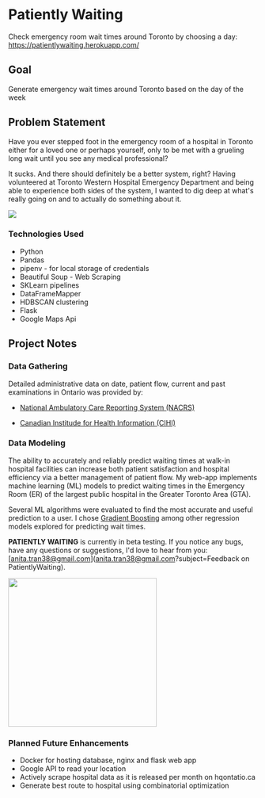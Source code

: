 # Patiently Waiting

Check emergency room wait times around Toronto by choosing a day: https://patientlywaiting.herokuapp.com/

## **Goal**

Generate emergency wait times around Toronto based on the day of the week


## Problem Statement

Have you ever stepped foot in the emergency room of a hospital in Toronto either for a loved one or perhaps yourself, only to be met with a grueling long wait until you see any medical professional?

It sucks. And there should definitely be a better system, right? Having volunteered at Toronto Western Hospital Emergency Department and being able to experience both sides of the system, I wanted to dig deep at what's really going on and to actually do something about it.

<img src="https://github.com/anitatea/patiently_waiting/static/img/ss.png?raw=true">


### Technologies Used

- Python
- Pandas
- pipenv - for local storage of credentials
- Beautiful Soup - Web Scraping
- SKLearn pipelines
- DataFrameMapper
- HDBSCAN clustering
- Flask
- Google Maps Api
<!-- - Altair -- plotting
- Folium -- plotting -->

## Project Notes

### Data Gathering ###
Detailed administrative data on date, patient flow, current and past examinations in Ontario was provided by:
* [National Ambulatory Care Reporting System (NACRS)](https://www.cihi.ca/en/national-ambulatory-care-reporting-system-metadata)

* [Canadian Institude for Health Information (CIHI)](https://www.cihi.ca/en/access-data-and-report)


### Data Modeling ###
The ability to accurately and reliably predict waiting times at walk-in hospital facilities can increase both patient satisfaction and hospital efficiency via a better management of patient flow. My web-app implements machine learning (ML) models to predict waiting times in the Emergency Room (ER) of the largest public hospital in the Greater Toronto Area (GTA).

 Several ML algorithms were evaluated to find the most accurate and useful prediction to a user. I chose [Gradient Boosting](https://medium.com/mlreview/gradient-boosting-from-scratch-1e317ae4587d) among other regression models explored for predicting wait times.


**PATIENTLY WAITING** is currently in beta testing. If you notice any bugs, have any questions or suggestions, I'd love to hear from you: [anita.tran38@gmail.com](anita.tran38@gmail.com?subject=Feedback on PatientlyWaiting).


<img src="https://media.makeameme.org/created/me-patiently-waiting-399b1150e6.jpg" width=300>


### Planned Future Enhancements ###

* Docker for hosting database, nginx and flask web app
* Google API to read your location
* Actively scrape hospital data as it is released per month on hqontatio.ca
* Generate best route to hospital using combinatorial optimization
